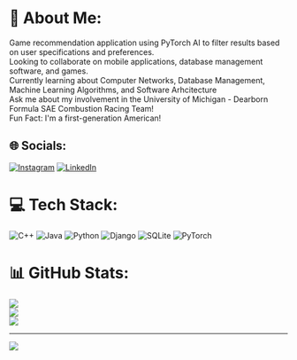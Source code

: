 # 💫 About Me:
Game recommendation application using PyTorch AI to filter results based on user specifications and preferences.<br>Looking to collaborate on mobile applications, database management software, and games.<br>Currently learning about Computer Networks, Database Management, Machine Learning Algorithms, and Software Arhcitecture<br>Ask me about my involvement in the University of Michigan - Dearborn Formula SAE Combustion Racing Team!<br>Fun Fact: I'm a first-generation American!


## 🌐 Socials:
[![Instagram](https://img.shields.io/badge/Instagram-%23E4405F.svg?logo=Instagram&logoColor=white)](https://instagram.com/lucairimie) [![LinkedIn](https://img.shields.io/badge/LinkedIn-%230077B5.svg?logo=linkedin&logoColor=white)](https://linkedin.com/in/luca-irimie) 

# 💻 Tech Stack:
![C++](https://img.shields.io/badge/c++-%2300599C.svg?style=for-the-badge&logo=c%2B%2B&logoColor=white) ![Java](https://img.shields.io/badge/java-%23ED8B00.svg?style=for-the-badge&logo=openjdk&logoColor=white) ![Python](https://img.shields.io/badge/python-3670A0?style=for-the-badge&logo=python&logoColor=ffdd54) ![Django](https://img.shields.io/badge/django-%23092E20.svg?style=for-the-badge&logo=django&logoColor=white) ![SQLite](https://img.shields.io/badge/sqlite-%2307405e.svg?style=for-the-badge&logo=sqlite&logoColor=white) ![PyTorch](https://img.shields.io/badge/PyTorch-%23EE4C2C.svg?style=for-the-badge&logo=PyTorch&logoColor=white)
# 📊 GitHub Stats:
![](https://github-readme-stats.vercel.app/api?username=LucaIri&theme=dark&hide_border=false&include_all_commits=false&count_private=false)<br/>
![](https://github-readme-streak-stats.herokuapp.com/?user=LucaIri&theme=dark&hide_border=false)<br/>
![](https://github-readme-stats.vercel.app/api/top-langs/?username=LucaIri&theme=dark&hide_border=false&include_all_commits=false&count_private=false&layout=compact)

---
[![](https://visitcount.itsvg.in/api?id=LucaIri&icon=0&color=0)](https://visitcount.itsvg.in)

<!-- Proudly created with GPRM ( https://gprm.itsvg.in ) -->
